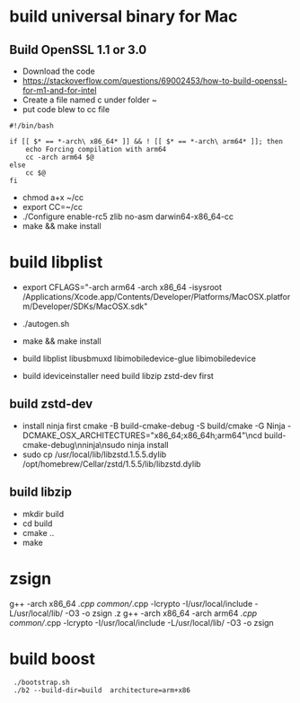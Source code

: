 
# build universal binary for Mac

## Build OpenSSL  1.1 or 3.0
* Download the code 
* https://stackoverflow.com/questions/69002453/how-to-build-openssl-for-m1-and-for-intel
* Create a file named c under folder ~
* put code blew to cc file
```
#!/bin/bash

if [[ $* == *-arch\ x86_64* ]] && ! [[ $* == *-arch\ arm64* ]]; then
    echo Forcing compilation with arm64
    cc -arch arm64 $@
else
    cc $@
fi
```
* chmod a+x ~/cc
* export CC=~/cc
* ./Configure enable-rc5 zlib no-asm darwin64-x86_64-cc
* make && make install



# build libplist 

* export CFLAGS="-arch arm64 -arch x86_64 -isysroot /Applications/Xcode.app/Contents/Developer/Platforms/MacOSX.platform/Developer/SDKs/MacOSX.sdk" 
* ./autogen.sh
* make && make install 

* build libplist   libusbmuxd  libimobiledevice-glue libimobiledevice 
* build ideviceinstaller need build libzip zstd-dev first 

## build zstd-dev
* install ninja first
cmake -B build-cmake-debug -S build/cmake -G Ninja -DCMAKE_OSX_ARCHITECTURES="x86_64;x86_64h;arm64"\ncd build-cmake-debug\nninja\nsudo ninja install
* sudo cp /usr/local/lib/libzstd.1.5.5.dylib  /opt/homebrew/Cellar/zstd/1.5.5/lib/libzstd.dylib 

## build libzip
* mkdir build
* cd build
* cmake ..
* make 


# zsign

 g++ -arch x86_64  *.cpp common/*.cpp -lcrypto -I/usr/local/include -L/usr/local/lib/ -O3 -o zsign
.z
 g++ -arch x86_64 -arch arm64 *.cpp common/*.cpp -lcrypto -I/usr/local/include -L/usr/local/lib/ -O3 -o zsign

# build boost
```
 ./bootstrap.sh
 ./b2 --build-dir=build  architecture=arm+x86 
 ```


